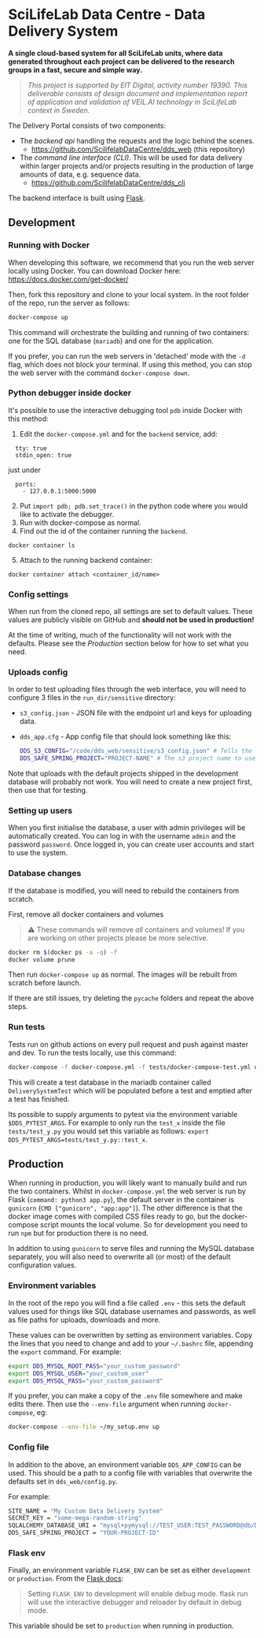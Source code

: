 # SciLifeLab Data Centre - Data Delivery System

**A single cloud-based system for all SciLifeLab units, where data generated throughout each project can be delivered to the research groups in a fast, secure and simple way.**

> _This project is supported by EIT Digital, activity number 19390. This deliverable consists of design document and implementation report of application and validation of VEIL.AI technology in SciLifeLab context in Sweden._

The Delivery Portal consists of two components:

* The _backend api_ handling the requests and the logic behind the scenes.
  * <https://github.com/ScilifelabDataCentre/dds_web> (this repository)
* The _command line interface (CLI)_. This will be used for data delivery within larger projects
and/or projects resulting in the production of large amounts of data, e.g. sequence data.
  * <https://github.com/ScilifelabDataCentre/dds_cli>

The backend interface is built using [Flask](https://flask.palletsprojects.com/en/2.0.x/).

## Development

### Running with Docker

When developing this software, we recommend that you run the web server locally using Docker.
You can download Docker here: <https://docs.docker.com/get-docker/>

Then, fork this repository and clone to your local system.
In the root folder of the repo, run the server as follows:

```bash
docker-compose up
```

This command will orchestrate the building and running of two containers:
one for the SQL database (`mariadb`) and one for the application.

If you prefer, you can run the web servers in 'detached' mode with the `-d` flag, which does not block your terminal.
If using this method, you can stop the web server with the command `docker-compose down`.


### Python debugger inside docker
It's possible to use the interactive debugging tool `pdb` inside Docker with this method:
1. Edit the `docker-compose.yml` and for the `backend` service, add:
```
  tty: true
  stdin_open: true
```
just under
```
  ports:
    - 127.0.0.1:5000:5000
```

2. Put `import pdb; pdb.set_trace()` in the python code where you would like to activate the debugger.
3. Run with docker-compose as normal.
4. Find out the id of the container running the `backend`.
```
docker container ls
```
5. Attach to the running backend container:
```
docker container attach <container_id/name>
```
### Config settings

When run from the cloned repo, all settings are set to default values.
These values are publicly visible on GitHub and **should not be used in production!**

At the time of writing, much of the functionality will not work with the defaults.
Please see the _Production_ section below for how to set what you need.

### Uploads config

In order to test uploading files through the web interface, you will need to configure 3 files in the `run_dir/sensitive` directory:

* `s3_config.json` - JSON file with the endpoint url and keys for uploading data.
* `dds_app.cfg` - App config file that should look something like this:

  ```bash
  DDS_S3_CONFIG="/code/dds_web/sensitive/s3_config.json" # Tells the app where to find the s3_config.json file (NOTE: will soon not be needed)
  DDS_SAFE_SPRING_PROJECT="PROJECT-NAME" # The s3 project name to use. Please ask one of the core developers for this value.
  ```

Note that uploads with the default projects shipped in the development database will probably not work.
You will need to create a new project first, then use that for testing.

### Setting up users

When you first initialise the database, a user with admin privileges will be automatically created.
You can log in with the username `admin` and the password `password`.
Once logged in, you can create user accounts and start to use the system.

### Database changes

If the database is modified, you will need to rebuild the containers from scratch.

First, remove all docker containers and volumes

> :warning: These commands will remove _all_ containers and volumes!
> If you are working on other projects please be more selective.

```bash
docker rm $(docker ps -a -q) -f
docker volume prune
```

Then run `docker-compose up` as normal. The images will be rebuilt from scratch before launch.

If there are still issues, try deleting the `pycache` folders and repeat the above steps.

### Run tests
Tests run on github actions on every pull request and push against master and dev. To run the tests locally, use this command:
```bash
docker-compose -f docker-compose.yml -f tests/docker-compose-test.yml up --build --exit-code-from backend
```
This will create a test database in the mariadb container called `DeliverySystemTest` which will be populated before a test and emptied after a test has finished.

Its possible to supply arguments to pytest via the environment variable `$DDS_PYTEST_ARGS`.
For example to only run the `test_x` inside the file `tests/test_y.py` you would set this variable as follows: `export DDS_PYTEST_ARGS=tests/test_y.py::test_x`.

## Production

When running in production, you will likely want to manually build and run the two containers.
Whilst in `docker-compose.yml` the web server is run by Flask (`command: python3 app.py`),
the default server in the container is `gunicorn` (`CMD ["gunicorn", "app:app"]`).
The other difference is that the docker image comes with compiled CSS files ready to go,
but the docker-compose script mounts the local volume. So for development you need to run `npm`
but for production there is no need.

In addition to using `gunicorn` to serve files and running the MySQL database separately,
you will also need to overwrite all (or most) of the default configuration values.

### Environment variables

In the root of the repo you will find a file called `.env` - this sets the default values used for things like SQL database usernames and passwords, as well as file paths for uploads, downloads and more.

These values can be overwritten by setting as environment variables.
Copy the lines that you need to change and add to your `~/.bashrc` file, appending the `export` command.
For example:

```bash
export DDS_MYSQL_ROOT_PASS="your_custom_password"
export DDS_MYSQL_USER="your_custom_user"
export DDS_MYSQL_PASS="your_custom_password"
```

If you prefer, you can make a copy of the `.env` file somewhere and make edits there.
Then use the `--env-file` argument when running `docker-compose`, eg:

```bash
docker-compose --env-file ~/my_setup.env up
```

### Config file

In addition to the above, an environment variable `DDS_APP_CONFIG` can be used.
This should be a path to a config file with variables that overwrite the defaults set in `dds_web/config.py`.

For example:

```bash
SITE_NAME = "My Custom Data Delivery System"
SECRET_KEY = "some-mega-random-string"
SQLALCHEMY_DATABASE_URI = "mysql+pymysql://TEST_USER:TEST_PASSWORD@db/DeliverySystem"
DDS_SAFE_SPRING_PROJECT = "YOUR-PROJECT-ID"
```

### Flask env

Finally, an environment variable `FLASK_ENV` can be set as either `development` or `production`.
From the [Flask docs](https://flask.palletsprojects.com/en/2.0.x/config/#environment-and-debug-features):

> Setting `FLASK_ENV` to development will enable debug mode.
> flask run will use the interactive debugger and reloader by default in debug mode.

This variable should be set to `production` when running in production.

